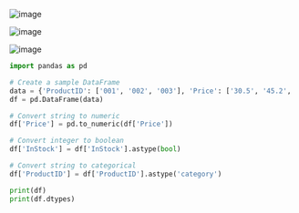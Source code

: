 ![image](https://github.com/user-attachments/assets/c3feea71-fece-48dc-88fd-10ec93e522e1)

![image](https://github.com/user-attachments/assets/01174383-c805-4073-ba33-b150a4f9915a)

![image](https://github.com/user-attachments/assets/8afc904b-4798-4250-9f4b-98fc477d34c0)

```python
import pandas as pd

# Create a sample DataFrame
data = {'ProductID': ['001', '002', '003'], 'Price': ['30.5', '45.2', '12.3'], 'InStock': [1, 0, 1]}
df = pd.DataFrame(data)

# Convert string to numeric
df['Price'] = pd.to_numeric(df['Price'])

# Convert integer to boolean
df['InStock'] = df['InStock'].astype(bool)

# Convert string to categorical
df['ProductID'] = df['ProductID'].astype('category')

print(df)
print(df.dtypes)
```
